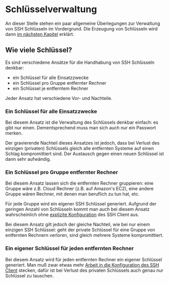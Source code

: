 # Schlüsselverwaltung
An dieser Stelle stehen ein paar allgemeine Überlegungen zur Verwaltung von SSH Schlüsseln im Vordergrund. Die Erzeugung von Schlüsseln wird dann [im nächsten Kapitel](keygen.md) erklärt.

## Wie viele Schlüssel?
Es sind verschiedene Ansätze für die Handhabung von SSH Schlüsseln denkbar:

* ein Schlüssel für alle Einsatzzwecke
* ein Schlüssel pro Gruppe entfernter Rechner
* ein Schlüssel je entferntem Rechner

Jeder Ansatz hat verschiedene Vor- und Nachteile.

### Ein Schlüssel für alle Einsatzzwecke
Bei diesem Ansatz ist die Verwaltung des Schlüssels denkbar einfach: es gibt nur einen. Dementsprechend muss man sich auch nur ein Passwort merken. 

Der gravierende Nachteil dieses Ansatzes ist jedoch, dass bei Verlust des einzigen (privaten) Schlüssels gleich alle entfernten Systeme auf einen Schlag kompromittiert sind. Der Austausch gegen einen neuen Schlüssel ist dann sehr aufwändig.

### Ein Schlüssel pro Gruppe entfernter Rechner 
Bei diesem Ansatz lassen sich die entfernten Rechner gruppieren: eine Gruppe wäre z.B. Cloud Rechner (z.B. auf Amazon's EC2), eine andere Gruppe wären Rechner, mit denen man beruflich zu tun hat, etc.

Für jede Gruppe wird ein eigener SSH Schlüssel generiert. Aufgrund der geringen Anzahl von Schlüsseln kommt man auch bei diesem Ansatz wahrscheinlich ohne [explizite Konfiguration](ssh_client.md) des SSH Client aus.

Bei diesem Ansatz gilt jedoch der gleiche Nachteil, wie bei nur einem einzigen SSH Schlüssel: geht der private Schlüssel für eine Gruppe von entfernten Rechnern verloren, sind gleich mehrere Systeme kompromittiert.

### Ein eigener Schlüssel für jeden entfernten Rechner
Bei diesem Ansatz wird für jeden entfernten Rechner ein eigener Schlüssel generiert. Man muß zwar etwas mehr [Arbeit in die Konfiguration des SSH Client](ssh_client.md) stecken, dafür ist bei Verlust des privaten Schlüssels auch genau nur Schlüssel zu tauschen.
